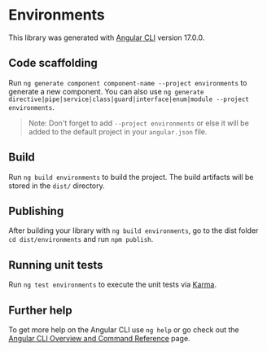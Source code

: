 # Environments

This library was generated with [Angular CLI](https://github.com/angular/angular-cli) version 17.0.0.

## Code scaffolding

Run `ng generate component component-name --project environments` to generate a new component. You can also use
`ng generate directive|pipe|service|class|guard|interface|enum|module --project environments`.

> Note: Don't forget to add `--project environments` or else it will be added to the default project in your `angular.json` file.

## Build

Run `ng build environments` to build the project. The build artifacts will be stored in the `dist/` directory.

## Publishing

After building your library with `ng build environments`, go to the dist folder `cd dist/environments` and run `npm publish`.

## Running unit tests

Run `ng test environments` to execute the unit tests via [Karma](https://karma-runner.github.io).

## Further help

To get more help on the Angular CLI use `ng help` or go check out the [Angular CLI Overview and Command Reference](https://angular.io/cli) page.
